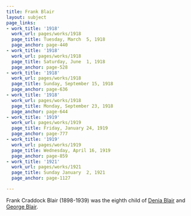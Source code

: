 ```yaml
---
title: Frank Blair
layout: subject
page_links:
- work_title: '1918'
  work_url: pages/works/1918
  page_title: Tuesday, March  5, 1918
  page_anchor: page-440
- work_title: '1918'
  work_url: pages/works/1918
  page_title: Saturday, June  1, 1918
  page_anchor: page-528
- work_title: '1918'
  work_url: pages/works/1918
  page_title: Sunday, September 15, 1918
  page_anchor: page-636
- work_title: '1918'
  work_url: pages/works/1918
  page_title: Monday, September 23, 1918
  page_anchor: page-644
- work_title: '1919'
  work_url: pages/works/1919
  page_title: Friday, January 24, 1919
  page_anchor: page-777
- work_title: '1919'
  work_url: pages/works/1919
  page_title: Wednesday, April 16, 1919
  page_anchor: page-859
- work_title: '1921'
  work_url: pages/works/1921
  page_title: Sunday January  2, 1921
  page_anchor: page-1127

---
```

<p>Frank Craddock Blair (1898-1939) was the eighth child of <a href='../subjects/129' title='Denia Blair'>Denia Blair</a> and <a href='../subjects/101' title='George Blair'>George Blair</a>.</p>